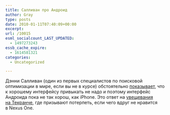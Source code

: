 ```yaml
---
title: Салливан про Андроид
author: Gray
type: posts
date: 2010-01-11T07:40:09+00:00
excerpt:
url: /10015
esml_socialcount_LAST_UPDATED:
  - 1497273243
essb_cache_expire:
  - 1614581321
categories:
  - Uncategorized

---
```








Дэнни Салливан (один из&nbsp;первых специалистов по&nbsp;поисковой оптимизации в&nbsp;мире, если вы&nbsp;не&nbsp;в&nbsp;курсе) обстоятельно [показывает][1], что к&nbsp;хорошему интерфейсу привыкать не&nbsp;надо и&nbsp;поэтому интерфейс Андроида пока не&nbsp;так хорош, как iPhone. Это ответ на&nbsp;[увещевания на&nbsp;Текранче][2], где призывают потерпеть, если чего вдруг не&nbsp;нравится в&nbsp;Nexus One.

 [1]: http://daggle.com/impression-wrong-android-nice-iphone-1607
 [2]: http://www.techcrunch.com/2010/01/09/android-iphone-switch/